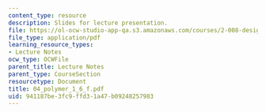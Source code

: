 ```yaml
---
content_type: resource
description: Slides for lecture presentation.
file: https://ol-ocw-studio-app-qa.s3.amazonaws.com/courses/2-008-design-and-manufacturing-ii-spring-2004/941187be3fc9ffd31a47b09248257983_04_polymer_1_6_f.pdf
file_type: application/pdf
learning_resource_types:
- Lecture Notes
ocw_type: OCWFile
parent_title: Lecture Notes
parent_type: CourseSection
resourcetype: Document
title: 04_polymer_1_6_f.pdf
uid: 941187be-3fc9-ffd3-1a47-b09248257983
---
```

